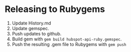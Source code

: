 # Releasing to Rubygems

1. Update History.md
2. Update gemspec.
3. Push updates to github.
4. Build gem with `gem build hubspot-api-ruby.gemspec`.
5. Push the resulting .gem file to Rubygems with `gem push`
